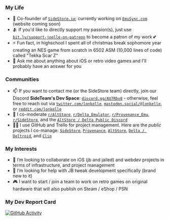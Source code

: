 ### My Life 
- 🧲 Co-founder of [`SideStore.io`](https://sidestore.io); currently working on [`EmuSync.com`](https://emusync.com) (website coming soon)
- 🫂 If you'd like to directly support my passion(s), just use [`bit.ly/support-joelle-on-patreon`](https://bit.ly/support-joellestickney-on-patreon) to become a patron of my work 💕
- ⚡ Fun fact, in highschool I spent all of christmas break sophomore year creating an NES game from scratch in 6502 ASM (10,000 lines of code) called "Tekka Scar Z"
- 💬 Ask me about anything about iOS or retro video games and I'll probably have an answer for you

### Communities 
- 📫 If you want to contact me (or the SideStore team) directly, join our Discord **SideTeam's Dev Space**: [`discord.gg/AU7Rbv8`](https://bit.ly/joelles-digital-house-discord-invite) - otherwise, feel free to reach out via [`twitter.com/lonkelle`](https://bit.ly/lonkelle-twitter), [`mastodon.social/@lonkelle`](https://bit.ly/lonkelle-mastodon), or [`reddit.com/lonkelle`](https://bit.ly/lonkelle-reddit-profile)
- 🌱 I co-moderate [`r/AltStore`](https://bit.ly/altstore-reddit), [`r/Delta_Emulator`](https://bit.ly/delta-reddit), [`r/Provenance_Emu`](https://bit.ly/provenance-reddit), [`r/SideStore`](https://bit.ly/sidestore-reddit), and the [`AltStore / Delta Public Discord`](https://bit.ly/altmember-delta-general-chat)
- 👩‍💼 I use GitHub and Trello for project management. Here are the *public* projects I co-manage: [`SideStore`](https://bit.ly/sidestore-board), [`Provenance`](https://bit.ly/provenance-features), [`AltStore`](https://bit.ly/altstore-features), [`Delta / Deltroid`](https://bit.ly/delta-features), and [`Clip`](https://bit.ly/clip-features)

### My Interests

- 👯 I’m looking to collaborate on iOS (jb and jailed) and webdev projects in terms of infrastructure, and project management
- 🤔 I’m looking for help with JB tweak development specifically (brand new to it)
- 🎮 I want to start / join a team to work on retro games on original hardware that will also publish on Steam / eShop / PSN

### My Dev Report Card

[![GitHub Activity](https://github-readme-stats.vercel.app/api?username=lonkelle&count_private=true&theme=dark&show_icons=true&icon_color=0BE7EE&hide_border=true)](https://github.com/anuraghazra/github-readme-stats)
<link href="mastodon.social/@lonkelle" rel="me">
